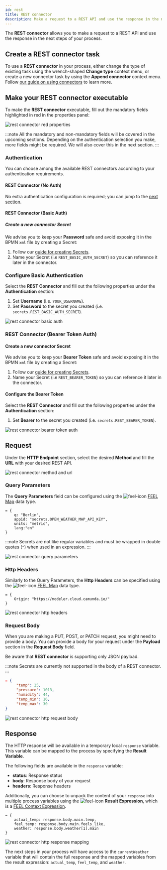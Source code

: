 ```yaml
---
id: rest
title: REST connector
description: Make a request to a REST API and use the response in the next steps of your process.
---
```


The **REST connector** allows you to make a request to a REST API and use the response in the next steps of your process.

## Create a REST connector task

To use a **REST connector** in your process, either change the type of existing task using the wrench-shaped **Change type** context menu, or create a new connector task by using the **Append connector** context menu. Follow [our guide on using connectors](../use-connectors.md) to learn more.

## Make your REST connector executable

To make the **REST connector** executable, fill out the mandatory fields highlighted in red in the properties panel:

![rest connector red properties](../img/connectors-rest-red-properties.png)

:::note
All the mandatory and non-mandatory fields will be covered in the upcoming sections. Depending on the authentication selection you make, more fields might be required. We will also cover this in the next section.
:::

### Authentication

You can choose among the available REST connectors according to your authentication requirements.

#### REST Connector (No Auth)

No extra authentication configuration is required; you can jump to the [next section](#request).

#### REST Connector (Basic Auth)

##### Create a new connector Secret

We advise you to keep your **Password** safe and avoid exposing it in the BPMN `xml` file by creating a Secret:

1. Follow our [guide for creating Secrets](../../../console/manage-clusters/manage-secrets.md).
2. Name your Secret (i.e `REST_BASIC_AUTH_SECRET`) so you can reference it later in the connector.

### Configure Basic Authentication

Select the **REST Connector** and fill out the following properties under the **Authentication** section:

1. Set **Username** (i.e. `YOUR_USERNAME`).
2. Set **Password** to the secret you created (i.e. `secrets.REST_BASIC_AUTH_SECRET`).

![rest connector basic auth](../img/connectors-rest-basic-auth.png)

### REST Connector (Bearer Token Auth)

#### Create a new connector Secret

We advise you to keep your **Bearer Token** safe and avoid exposing it in the BPMN `xml` file by creating a Secret:

1. Follow our [guide for creating Secrets](../../../console/manage-clusters/manage-secrets.md).
2. Name your Secret (i.e `REST_BEARER_TOKEN`) so you can reference it later in the connector.

#### Configure the Bearer Token

Select the **REST Connector** and fill out the following properties under the **Authentication** section:

1. Set **Bearer** to the secret you created (i.e. `secrets.REST_BEARER_TOKEN`).

![rest connector bearer token auth](../img/connectors-rest-bearer-token-auth.png)

## Request

Under the **HTTP Endpoint** section, select the desired **Method** and fill the **URL** with your desired REST API.

![rest connector method and url](../img/connectors-rest-http-method-url.png)

### Query Parameters

The **Query Parameters** field can be configured using the ![feel-icon](../img/feel-icon.png) [FEEL Map](https://camunda.github.io/feel-scala/docs/reference/language-guide/feel-data-types/#context) data type.

```text
= {
    q: "Berlin",
    appid: "secrets.OPEN_WEATHER_MAP_API_KEY",
    units: "metric",
    lang:"en"
}
```

:::note
Secrets are not like regular variables and must be wrapped in double quotes (`"`) when used in an expression.
:::

![rest connector query parameters](../img/connectors-rest-query-param.png)

### Http Headers

Similarly to the Query Parameters, the **Http Headers** can be specified using the ![feel-icon](../img/feel-icon.png) [FEEL Map](https://camunda.github.io/feel-scala/docs/reference/language-guide/feel-data-types/#context) data type.

```text
= {
    Origin: "https://modeler.cloud.camunda.io/"
}
```

![rest connector http headers](../img/connectors-rest-http-headers.png)

### Request Body

When you are making a PUT, POST, or PATCH request, you might need to provide a body.
You can provide a body for your request under the **Payload** section in the **Request Body** field.

Be aware that **REST connector** is supporting only JSON payload.

:::note
Secrets are currently not supported in the body of a REST connector.
:::

```json
= {
     "temp": 25,
     "pressure": 1013,
     "humidity": 44,
     "temp_min": 16,
     "temp_max": 30
}
```

![rest connector http request body](../img/connectors-rest-http-request-body.png)

## Response

The HTTP response will be available in a temporary local `response` variable. This variable can be mapped to the process by specifying the **Result Variable**.

The following fields are available in the `response` variable:

- **status**: Response status
- **body**: Response body of your request
- **headers**: Response headers

Additionally, you can choose to unpack the content of your `response` into multiple process variables using the ![feel-icon](../img/feel-icon.png) **Result Expression**, which is a [FEEL Context Expression](/components/modeler/feel/language-guide/feel-context-expressions.md).

```text
= {
    actual_temp: response.body.main.temp,
    feel_temp: response.body.main.feels_like,
    weather: response.body.weather[1].main
}
```

![rest connector http response mapping](../img/connectors-rest-http-response-mapping.png)

The next steps in your process will have access to the `currentWeather` variable that will contain the full response and the mapped variables from the result expression: `actual_temp`, `feel_temp`, and `weather`.

